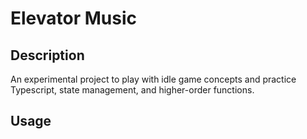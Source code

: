 # Elevator Music

## Description
An experimental project to play with idle game concepts and practice Typescript, state management, and higher-order functions.

## Usage